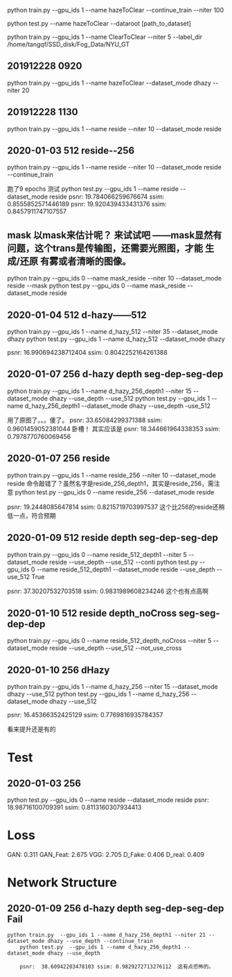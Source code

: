 python train.py  --gpu_ids 1 --name hazeToClear  --continue_train --niter 100

python test.py --name hazeToClear --dataroot [path_to_dataset]


python train.py  --gpu_ids 1 --name ClearToClear  --niter 5 --label_dir /home/tangqf/SSD_disk/Fog_Data/NYU_GT

## 201912228 0920
python train.py  --gpu_ids 1 --name hazeToClear --dataset_mode dhazy --niter 20

## 201912228 1130
python train.py  --gpu_ids 1 --name reside --niter 10 --dataset_mode reside

## 2020-01-03 512 reside--256
python train.py  --gpu_ids 1 --name reside --niter 10 --dataset_mode reside --continue_train

跑了9 epochs 测试
python test.py --gpu_ids 1 --name reside --dataset_mode reside
psnr:  19.784066259676674 ssim: 0.8555852571446189
psnr:  19.920439433431376 ssim: 0.8457911747107557

## mask 以mask来估计呢？  来试试吧 ——mask显然有问题，这个trans是传输图，还需要光照图，才能 生成/还原 有雾或者清晰的图像。

python train.py  --gpu_ids 0 --name mask_reside --niter 10 --dataset_mode reside --mask
python test.py --gpu_ids 0 --name mask_reside --dataset_mode reside

## 2020-01-04 512 d-hazy——512
python train.py  --gpu_ids 1 --name d_hazy_512 --niter 35 --dataset_mode dhazy
python test.py  --gpu_ids 1 --name d_hazy_512  --dataset_mode dhazy

psnr:  16.990694238712404 ssim: 0.8042252164261388

## 2020-01-07 256 d-hazy depth  seg-dep-seg-dep
python train.py  --gpu_ids 1 --name d_hazy_256_depth1 --niter 15 --dataset_mode dhazy --use_depth --use_512
python test.py  --gpu_ids 1 --name d_hazy_256_depth1 --dataset_mode dhazy --use_depth -use_512

用了原图了。。。傻了。
psnr:  33.65084299371388 ssim: 0.9601459052381044  卧槽！
其实应该是  psnr:  18.344661964338353 ssim: 0.7978770760069456

## 2020-01-07 256 reside
python train.py  --gpu_ids 1 --name reside_256 --niter 10 --dataset_mode reside
命令敲错了？虽然名字是reside_256_depth1，其实是reside_256，需注意
python test.py  --gpu_ids 0 --name reside_256 --dataset_mode reside 

psnr:  19.2448085647814 ssim: 0.8215719703997537 这个比256的reside还稍低一点，符合预期


## 2020-01-09 512 reside depth  seg-dep-seg-dep
python train.py  --gpu_ids 0 --name reside_512_depth1 --niter 5 --dataset_mode reside --use_depth --use_512 --conti
python test.py  --gpu_ids 0 --name reside_512_depth1 --dataset_mode reside --use_depth --use_512 True

psnr:  37.30207532703518 ssim: 0.9831989608234246  这个也有点高啊

## 2020-01-10 512 reside depth_noCross  seg-seg-dep-dep
python train.py  --gpu_ids 0 --name reside_512_depth_noCross --niter 5 --dataset_mode reside --use_depth --use_512 --not_use_cross


## 2020-01-10 256 dHazy 
python train.py  --gpu_ids 1 --name d_hazy_256 --niter 15 --dataset_mode dhazy --use_512
python test.py  --gpu_ids 1 --name d_hazy_256  --dataset_mode dhazy --use_512

psnr:  16.45366352425129 ssim: 0.7769816935784357

看来提升还是有的


# Test

## 2020-01-03   256
python test.py --gpu_ids 0 --name reside --dataset_mode reside 
psnr:  18.98716100709391 ssim: 0.8113160307934413



# Loss
GAN: 0.311 GAN_Feat: 2.675 VGG: 2.705 D_Fake: 0.406 D_real: 0.409



# Network Structure












## 2020-01-09 256 d-hazy depth  seg-dep-seg-dep     Fail
```
python train.py  --gpu_ids 1 --name d_hazy_256_depth1 --niter 21 --dataset_mode dhazy --use_depth --continue_train
    python test.py  --gpu_ids 1 --name d_hazy_256_depth1 --dataset_mode dhazy --use_depth

    psnr:  38.60942203478103 ssim: 0.9829272713276112  这有点恐怖的。
```
